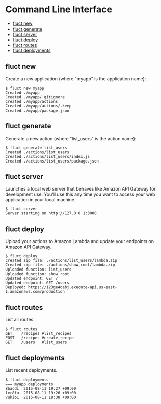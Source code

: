 # Command Line Interface
- [fluct new](#fluct-new)
- [fluct generate](#fluct-generate)
- [fluct server](#fluct-server)
- [fluct deploy](#fluct-deploy)
- [fluct routes](#fluct-routes)
- [fluct deployments](#fluct-deployments)

## fluct new
Create a new application (where "myapp" is the application name):

```
$ fluct new myapp
Created ./myapp
Created ./myapp/.gitignore
Created ./myapp/actions
Created ./myapp/actions/.keep
Created ./myapp/package.json
```

## fluct generate
Generate a new action (where "list_users" is the action name):

```
$ fluct generate list_users
Created ./actions/list_users
Created ./actions/list_users/index.js
Created ./actions/list_users/package.json
```

## fluct server
Launches a local web server that behaves like Amazon API Gateway for development use.
You'll use this any time you want to access your web application in your local machine.

```
$ fluct server
Server starting on http://127.0.0.1:3000
```

## fluct deploy
Upload your actions to Amazon Lambda and update your endpoints on Amazon API Gateway.

```
$ fluct deploy
Created zip file: ./actions/list_users/lambda.zip
Created zip file: ./actions/show_root/lambda.zip
Uploaded function: list_users
Uploaded function: show_root
Updated endpoint: GET /
Updated endpoint: GET /users
Deployed: https://123ge4oabj.execute-api.us-east-1.amazonaws.com/production
```

## fluct routes
List all routes.

```
$ fluct routes
GET    /recipes #list_recipes
POST   /recipes #create_recipe
GET    /users   #list_users
```

## fluct deployments
List recent deployments.

```
$ fluct deployments
=== myapp deployments
8bacdi  2015-08-11 19:27 +09:00
lxr8fu  2015-08-11 19:26 +09:00
vukio1  2015-08-11 18:38 +09:00
```
